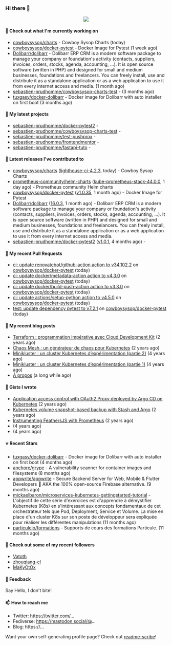 ### Hi there 👋

<p align="center"><img src="https://github-readme-stats.vercel.app/api?username=sebastien-prudhomme&show_icons=true&locale=en"/></p>

#### 👷 Check out what I'm currently working on

- [cowboysysop/charts](https://github.com/cowboysysop/charts) - Cowboy Sysop Charts (today)
- [cowboysysop/docker-pytest](https://github.com/cowboysysop/docker-pytest) - Docker Image for Pytest (1 week ago)
- [Dolibarr/dolibarr](https://github.com/Dolibarr/dolibarr) - Dolibarr ERP CRM is a modern software package to manage your company or foundation&#39;s activity (contacts, suppliers, invoices, orders, stocks, agenda, accounting, ...). It is open source software (written in PHP) and designed for small and medium businesses, foundations and freelancers. You can freely install, use and distribute it as a standalone application or as a web application to use it from every internet access and media. (1 month ago)
- [sebastien-prudhomme/cowboysysop-charts-test](https://github.com/sebastien-prudhomme/cowboysysop-charts-test) -  (3 months ago)
- [tuxgasy/docker-dolibarr](https://github.com/tuxgasy/docker-dolibarr) - Docker image for Dolibarr with auto installer on first boot (3 months ago)

#### 🌱 My latest projects

- [sebastien-prudhomme/docker-pytest2](https://github.com/sebastien-prudhomme/docker-pytest2) - 
- [sebastien-prudhomme/cowboysysop-charts-test](https://github.com/sebastien-prudhomme/cowboysysop-charts-test) - 
- [sebastien-prudhomme/test-pushprox](https://github.com/sebastien-prudhomme/test-pushprox) - 
- [sebastien-prudhomme/frontendmentor](https://github.com/sebastien-prudhomme/frontendmentor) - 
- [sebastien-prudhomme/fastapi-tuto](https://github.com/sebastien-prudhomme/fastapi-tuto) - 

#### 🔭 Latest releases I've contributed to

- [cowboysysop/charts](https://github.com/cowboysysop/charts) ([lighthouse-ci-4.2.3](https://github.com/cowboysysop/charts/releases/tag/lighthouse-ci-4.2.3), today) - Cowboy Sysop Charts
- [prometheus-community/helm-charts](https://github.com/prometheus-community/helm-charts) ([kube-prometheus-stack-44.0.0](https://github.com/prometheus-community/helm-charts/releases/tag/kube-prometheus-stack-44.0.0), 1 day ago) - Prometheus community Helm charts
- [cowboysysop/docker-pytest](https://github.com/cowboysysop/docker-pytest) ([v1.0.35](https://github.com/cowboysysop/docker-pytest/releases/tag/v1.0.35), 1 month ago) - Docker Image for Pytest
- [Dolibarr/dolibarr](https://github.com/Dolibarr/dolibarr) ([16.0.3](https://github.com/Dolibarr/dolibarr/releases/tag/16.0.3), 1 month ago) - Dolibarr ERP CRM is a modern software package to manage your company or foundation&#39;s activity (contacts, suppliers, invoices, orders, stocks, agenda, accounting, ...). It is open source software (written in PHP) and designed for small and medium businesses, foundations and freelancers. You can freely install, use and distribute it as a standalone application or as a web application to use it from every internet access and media.
- [sebastien-prudhomme/docker-pytest2](https://github.com/sebastien-prudhomme/docker-pytest2) ([v1.0.1](https://github.com/sebastien-prudhomme/docker-pytest2/releases/tag/v1.0.1), 4 months ago) - 

#### 🔨 My recent Pull Requests

- [ci: update renovatebot/github-action action to v34.102.2](https://github.com/cowboysysop/docker-pytest/pull/270) on [cowboysysop/docker-pytest](https://github.com/cowboysysop/docker-pytest) (today)
- [ci: update docker/metadata-action action to v4.3.0](https://github.com/cowboysysop/docker-pytest/pull/269) on [cowboysysop/docker-pytest](https://github.com/cowboysysop/docker-pytest) (today)
- [ci: update docker/build-push-action action to v3.3.0](https://github.com/cowboysysop/docker-pytest/pull/268) on [cowboysysop/docker-pytest](https://github.com/cowboysysop/docker-pytest) (today)
- [ci: update actions/setup-python action to v4.5.0](https://github.com/cowboysysop/docker-pytest/pull/267) on [cowboysysop/docker-pytest](https://github.com/cowboysysop/docker-pytest) (today)
- [test: update dependency pytest to v7.2.1](https://github.com/cowboysysop/docker-pytest/pull/266) on [cowboysysop/docker-pytest](https://github.com/cowboysysop/docker-pytest) (today)

#### 📜 My recent blog posts

- [Terraform : programmation impérative avec Cloud Development Kit](https://www.cowboysysop.com/post/terraform-programmation-imperative-avec-cloud-development-kit/) (2 years ago)
- [Chaos Mesh : un générateur de chaos pour Kubernetes](https://www.cowboysysop.com/post/chaos-mesh-un-generateur-de-chaos-pour-kubernetes/) (2 years ago)
- [Minikluster : un cluster Kubernetes d’expérimentation (partie 2)](https://www.cowboysysop.com/post/minikluster-un-cluster-kubernetes-d-experimentation-partie-2/) (4 years ago)
- [Minikluster : un cluster Kubernetes d’expérimentation (partie 1)](https://www.cowboysysop.com/post/minikluster-un-cluster-kubernetes-d-experimentation-partie-1/) (4 years ago)
- [À propos](https://www.cowboysysop.com/page/a-propos/) (a long while ago)

#### 📓 Gists I wrote

- [Application access control with OAuth2 Proxy deployed by Argo CD on Kubernetes](https://gist.github.com/c90af146c465305087d5f5a55990ca71) (2 years ago)
- [Kubernetes volume snapshot-based backup with Stash and Argo](https://gist.github.com/c53e870dc6b4987fefa4c36ea9f1187c) (2 years ago)
- [Instrumenting FeathersJS with Prometheus](https://gist.github.com/93ab307c8c03a9c5fdb1ff728f413855) (2 years ago)
- [](https://gist.github.com/9827398f4f792569e56351ac56e80b80) (4 years ago)
- [](https://gist.github.com/064f0ea019c9ff37b71ebc023c0a0c6b) (4 years ago)

#### ⭐ Recent Stars

- [tuxgasy/docker-dolibarr](https://github.com/tuxgasy/docker-dolibarr) - Docker image for Dolibarr with auto installer on first boot (4 months ago)
- [anchore/grype](https://github.com/anchore/grype) - A vulnerability scanner for container images and filesystems (8 months ago)
- [appwrite/appwrite](https://github.com/appwrite/appwrite) - Secure Backend Server for Web, Mobile &amp; Flutter Developers 🚀 AKA the 100% open-source Firebase alternative. (9 months ago)
- [mickaelbaron/microservices-kubernetes-gettingstarted-tutorial](https://github.com/mickaelbaron/microservices-kubernetes-gettingstarted-tutorial) - L&#39;objectif de cette série d&#39;exercices est d&#39;apprendre à démystifier Kubernetes (K8s) en s&#39;intéressant aux concepts fondamentaux de cet orchestrateur tels que Pod, Deployment, Service et Volume. La mise en place d&#39;un cluster K8s sur son poste de développeur sera expliquée pour réaliser les différentes manipulations (11 months ago)
- [particuleio/formations](https://github.com/particuleio/formations) - Supports de cours des formations Particule. (11 months ago)

#### 👯 Check out some of my recent followers

- [Vatoth](https://github.com/Vatoth)
- [zhouqiang-cl](https://github.com/zhouqiang-cl)
- [MaKyOtOx](https://github.com/MaKyOtOx)

#### 💬 Feedback

Say Hello, I don't bite!

#### 📫 How to reach me

- Twitter: https://twitter.com/...
- Fediverse: https://mastodon.social/@...
- Blog: https://...

Want your own self-generating profile page? Check out [readme-scribe](https://github.com/muesli/readme-scribe)!
